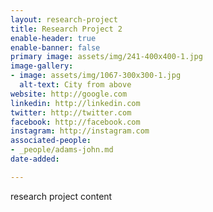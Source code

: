 ```yaml
---
layout: research-project
title: Research Project 2
enable-header: true
enable-banner: false
primary image: assets/img/241-400x400-1.jpg
image-gallery:
- image: assets/img/1067-300x300-1.jpg
  alt-text: City from above
website: http://google.com
linkedin: http://linkedin.com
twitter: http://twitter.com
facebook: http://facebook.com
instagram: http://instagram.com
associated-people:
- _people/adams-john.md
date-added: 

---
```

research project content